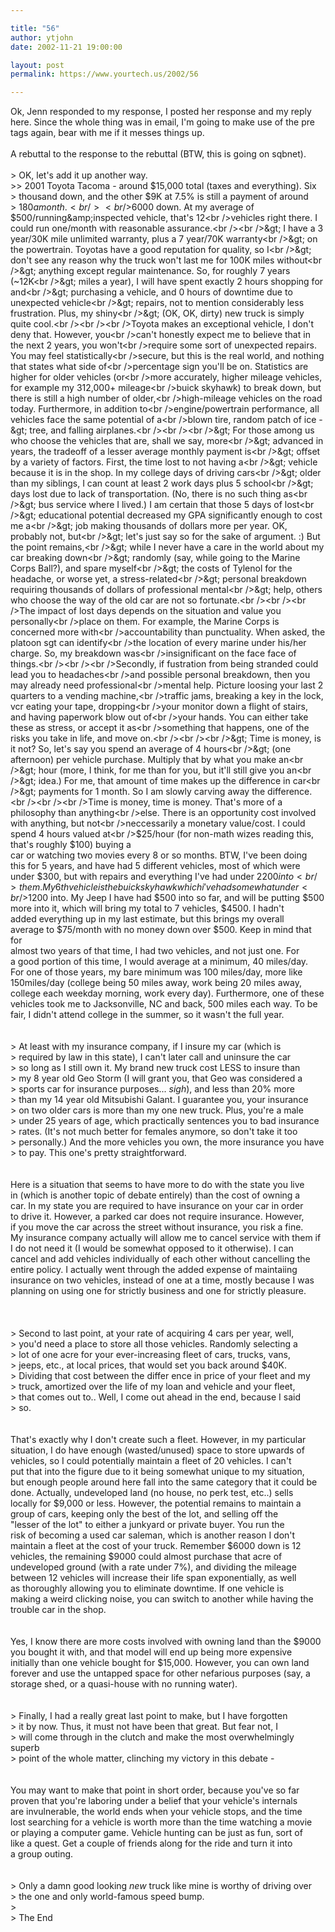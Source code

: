 ```yaml
---

title: "56"
author: ytjohn
date: 2002-11-21 19:00:00

layout: post
permalink: https://www.yourtech.us/2002/56

---
```

Ok, Jenn responded to my response, I posted her response and my reply here. Since the whole thing was in email, I'm going to make use of the pre tags again, bear with me if it messes things up.<br /><br />A rebuttal to the response to the rebuttal (BTW, this is going on sqbnet).<br /><br />&gt; OK, let's add it up another way.<br />&gt;&gt; 2001 Toyota Tacoma - around $15,000 total (taxes and everything). Six<br />&gt; thousand down, and the other $9K at 7.5% is still a payment of around <br />&gt; $180 a month.<br /><br />$6000 down. At my average of $500/running&amp;inspected vehicle, that's 12<br />vehicles right there. I could run one/month with reasonable assurance.<br /><br />&gt; I have a 3 year/30K mile unlimited warranty, plus a 7 year/70K warranty<br />&gt; on the powertrain. Toyotas have a good reputation for quality, so I<br />&gt; don't see any reason why the truck won't last me for 100K miles without<br />&gt; anything except regular maintenance. So, for roughly 7 years (~12K<br />&gt; miles a year), I will have spent exactly 2 hours shopping for and<br />&gt; purchasing a vehicle, and 0 hours of downtime due to unexpected vehicle<br />&gt; repairs, not to mention considerably less frustration. Plus, my shiny<br />&gt; (OK, OK, dirty) new truck is simply quite cool.<br /><br /><br />Toyota makes an exceptional vehicle, I don't deny that. However, you<br />can't honestly expect me to believe that in the next 2 years, you won't<br />require some sort of unexpected repairs. You may feel statistically<br />secure, but this is the real world, and nothing that states what side of<br />percentage sign you'll be on. Statistics are higher for older vehicles (or<br />more accurately, higher mileage vehicles, for example my 312,000+ mileage<br />buick skyhawk) to break down, but there is still a high number of older,<br />high-mileage vehicles on the road today. Furthermore, in addition to<br />engine/powertrain performance, all vehicles face the same potential of a<br />blown tire, random patch of ice -&gt; tree, and falling airplanes.<br /><br /><br />&gt; For those among us who choose the vehicles that are, shall we say, more<br />&gt; advanced in years, the tradeoff of a lesser average monthly payment is<br />&gt; offset by a variety of factors. First, the time lost to not having a<br />&gt; vehicle because it is in the shop. In my college days of driving cars<br />&gt; older than my siblings, I can count at least 2 work days plus 5 school<br />&gt; days lost due to lack of transportation. (No, there is no such thing as<br />&gt; bus service where I lived.) I am certain that those 5 days of lost<br />&gt; educational potential decreased my GPA significantly enough to cost me a<br />&gt; job making thousands of dollars more per year. OK, probably not, but<br />&gt; let's just say so for the sake of argument. :) But the point remains,<br />&gt; while I never have a care in the world about my car breaking down<br />&gt; randomly (say, while going to the Marine Corps Ball?), and spare myself<br />&gt; the costs of Tylenol for the headache, or worse yet, a stress-related<br />&gt; personal breakdown requiring thousands of dollars of professional mental<br />&gt; help, others who choose the way of the old car are not so fortunate.<br /><br /><br />The impact of lost days depends on the situation and value you personally<br />place on them. For example, the Marine Corps is concerned more with<br />accountability than punctuality. When asked, the platoon sgt can identify<br />the location of every marine under his/her charge. So, my breakdown was<br />insignificant on the face face of things.<br /><br /><br />Secondly, if fustration from being stranded could lead you to headaches<br />and possible personal breakdown, then you may already need professional<br />mental help. Picture loosing your last 2 quarters to a vending machine,<br />traffic jams, breaking a key in the lock, vcr eating your tape, dropping<br />your monitor down a flight of stairs, and having paperwork blow out of<br />your hands. You can either take these as stress, or accept it as<br />something that happens, one of the risks you take in life, and move on.<br /><br /><br />&gt; Time is money, is it not? So, let's say you spend an average of 4 hours<br />&gt; (one afternoon) per vehicle purchase. Multiply that by what you make an<br />&gt; hour (more, I think, for me than for you, but it'll still give you an<br />&gt; idea.) For me, that amount of time makes up the difference in car<br />&gt; payments for 1 month. So I am slowly carving away the difference.<br /><br /><br />Time is money, time is money. That's more of a philosophy than anything<br />else. There is an opportunity cost involved with anything, but not<br />neccessarily a monetary value/cost. I could spend 4 hours valued at<br />$25/hour (for non-math wizes reading this, that's roughly $100) buying a<br />car or watching two movies every 8 or so months. BTW, I've been doing<br />this for 5 years, and have had 5 different vehicles, most of which were<br />under $300, but with repairs and everything I've had under $2200 into<br />them. My 6th vehicle is the buick skyhawk which i've had somewhat under<br />$1200 into. My Jeep I have had $500 into so far, and will be putting $500<br />more into it, which will bring my total to 7 vehicles, $4500. I hadn't<br />added everything up in my last estimate, but this brings my overall<br />average to $75/month with no money down over $500. Keep in mind that for<br />almost two years of that time, I had two vehicles, and not just one. For<br />a good portion of this time, I would average at a minimum, 40 miles/day.<br />For one of those years, my bare minimum was 100 miles/day, more like<br />150miles/day (college being 50 miles away, work being 20 miles away,<br />college each weekday morning, work every day). Furthermore, one of these<br />vehicles took me to Jacksonville, NC and back, 500 miles each way. To be<br />fair, I didn't attend college in the summer, so it wasn't the full year.<br /><br /><br />&gt; At least with my insurance company, if I insure my car (which is<br />&gt; required by law in this state), I can't later call and uninsure the car<br />&gt; so long as I still own it. My brand new truck cost LESS to insure than<br />&gt; my 8 year old Geo Storm (I will grant you, that Geo was considered a<br />&gt; sports car for insurance purposes... <em>sigh</em>), and less than 20% more<br />&gt; than my 14 year old Mitsubishi Galant. I guarantee you, your insurance<br />&gt; on two older cars is more than my one new truck. Plus, you're a male<br />&gt; under 25 years of age, which practically sentences you to bad insurance<br />&gt; rates. (It's not much better for females anymore, so don't take it too<br />&gt; personally.) And the more vehicles you own, the more insurance you have<br />&gt; to pay. This one's pretty straightforward.<br /><br /><br />Here is a situation that seems to have more to do with the state you live<br />in (which is another topic of debate entirely) than the cost of owning a<br />car. In my state you are required to have insurance on your car in order<br />to drive it. However, a parked car does not require insurance. However,<br />if you move the car across the street without insurance, you risk a fine.<br />My insurance company actually will allow me to cancel service with them if<br />I do not need it (I would be somewhat opposed to it otherwise). I can<br />cancel and add vehicles individually of each other without cancelling the<br />entire policy. I actually went through the added expense of maintaiing<br />insurance on two vehicles, instead of one at a time, mostly because I was<br />planning on using one for strictly business and one for strictly pleasure.<br /><br /><br /><br />&gt; Second to last point, at your rate of acquiring 4 cars per year, well,<br />&gt; you'd need a place to store all those vehicles. Randomly selecting a<br />&gt; lot of one acre for your ever-increasing fleet of cars, trucks, vans,<br />&gt; jeeps, etc., at local prices, that would set you back around $40K.<br />&gt; Dividing that cost between the differ
ence in price of your fleet and my<br />&gt; truck, amortized over the life of my loan and vehicle and your fleet,<br />&gt; that comes out to.. Well, I come out ahead in the end, because I said<br />&gt; so.<br /><br /><br />That's exactly why I don't create such a fleet. However, in my particular<br />situation, I do have enough (wasted/unused) space to store upwards of<br />vehicles, so I could potentially maintain a fleet of 20 vehicles. I can't<br />put that into the figure due to it being somewhat unique to my situation,<br />but enough people around here fall into the same category that it could be<br />done. Actually, undeveloped land (no house, no perk test, etc..) sells<br />locally for $9,000 or less. However, the potential remains to maintain a<br />group of cars, keeping only the best of the lot, and selling off the<br />"lesser of the lot" to either a junkyard or private buyer. You run the<br />risk of becoming a used car saleman, which is another reason I don't<br />maintain a fleet at the cost of your truck. Remember $6000 down is 12<br />vehicles, the remaining $9000 could almost purchase that acre of<br />undeveloped ground (with a rate under 7%), and dividing the mileage<br />between 12 vehicles will increase their life span exponentially, as well<br />as thoroughly allowing you to eliminate downtime. If one vehicle is<br />making a weird clicking noise, you can switch to another while having the<br />trouble car in the shop.<br /><br /><br />Yes, I know there are more costs involved with owning land than the $9000<br />you bought it with, and that model will end up being more expensive<br />initially than one vehicle bought for $15,000. However, you can own land<br />forever and use the untapped space for other nefarious purposes (say, a<br />storage shed, or a quasi-house with no running water).<br /><br /><br />&gt; Finally, I had a really great last point to make, but I have forgotten<br />&gt; it by now. Thus, it must not have been that great. But fear not, I<br />&gt; will come through in the clutch and make the most overwhelmingly superb<br />&gt; point of the whole matter, clinching my victory in this debate -<br /><br /><br />You may want to make that point in short order, because you've so far<br />proven that you're laboring under a belief that your vehicle's internals<br />are invulnerable, the world ends when your vehicle stops, and the time<br />lost searching for a vehicle is worth more than the time watching a movie<br />or playing a computer game. Vehicle hunting can be just as fun, sort of<br />like a quest. Get a couple of friends along for the ride and turn it into<br />a group outing.<br /><br /><br />&gt; Only a damn good looking <em>new</em> truck like mine is worthy of driving over<br />&gt; the one and only world-famous speed bump.<br />&gt;<br />&gt; The End<br /><br /><br /><br /><br /><br /><br /><br /><br />
